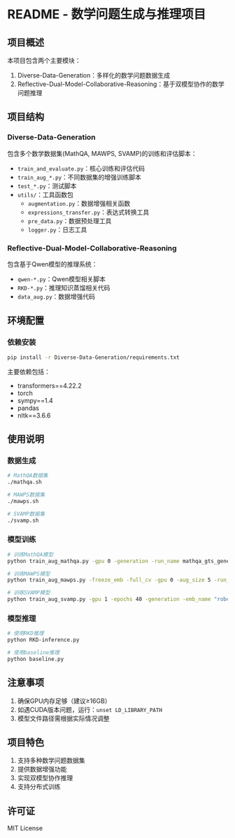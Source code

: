 # README - 数学问题生成与推理项目

## 项目概述
本项目包含两个主要模块：
1. Diverse-Data-Generation：多样化的数学问题数据生成
2. Reflective-Dual-Model-Collaborative-Reasoning：基于双模型协作的数学问题推理

## 项目结构

### Diverse-Data-Generation
包含多个数学数据集(MathQA, MAWPS, SVAMP)的训练和评估脚本：
- `train_and_evaluate.py`：核心训练和评估代码
- `train_aug_*.py`：不同数据集的增强训练脚本
- `test_*.py`：测试脚本
- `utils/`：工具函数包
  - `augmentation.py`：数据增强相关函数
  - `expressions_transfer.py`：表达式转换工具
  - `pre_data.py`：数据预处理工具
  - `logger.py`：日志工具

### Reflective-Dual-Model-Collaborative-Reasoning
包含基于Qwen模型的推理系统：
- `qwen-*.py`：Qwen模型相关脚本
- `RKD-*.py`：推理知识蒸馏相关代码
- `data_aug.py`：数据增强代码

## 环境配置

### 依赖安装
```bash
pip install -r Diverse-Data-Generation/requirements.txt
```

主要依赖包括：
- transformers==4.22.2
- torch
- sympy==1.4
- pandas
- nltk==3.6.6

## 使用说明

### 数据生成
```bash
# MathQA数据集
./mathqa.sh

# MAWPS数据集
./mawps.sh

# SVAMP数据集
./svamp.sh
```

### 模型训练
```bash
# 训练MathQA模型
python train_aug_mathqa.py -gpu 0 -generation -run_name mathqa_gts_genei

# 训练MAWPS模型
python train_aug_mawps.py -freeze_emb -full_cv -gpu 0 -aug_size 5 -run_name mawps_gts_aug_b

# 训练SVAMP模型
python train_aug_svamp.py -gpu 1 -epochs 40 -generation -emb_name "roberta-large" -embedding_size 1024 -aug_size 5 -run_name svamp_large_aug_b
```

### 模型推理
```bash
# 使用RKD推理
python RKD-inference.py

# 使用baseline推理
python baseline.py
```

## 注意事项
1. 确保GPU内存足够（建议≥16GB）
2. 如遇CUDA版本问题，运行：`unset LD_LIBRARY_PATH`
3. 模型文件路径需根据实际情况调整

## 项目特色
1. 支持多种数学问题数据集
2. 提供数据增强功能
3. 实现双模型协作推理
4. 支持分布式训练

## 许可证
MIT License